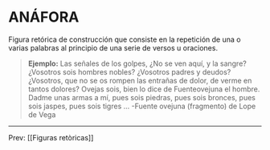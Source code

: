 # ANÁFORA
Figura retórica de construcción que consiste en la repetición de una o varias palabras al principio de una serie de versos u oraciones.  

>**Ejemplo:**
>Las señales de los golpes,
¿No se ven aquí, y la sangre?
¿Vosotros sois hombres nobles?
¿Vosotros padres y deudos?
¿Vosotros, que no se os rompen
las entrañas de dolor,
de verme en tantos dolores?
Ovejas sois, bien lo dice
de Fuenteovejuna el hombre.
Dadme unas armas a mí,
pues sois piedras, pues sois bronces,
pues sois jaspes, pues sois tigres ...
-Fuente ovejuna (fragmento) de Lope de Vega

___
Prev: [[Figuras retòricas]]